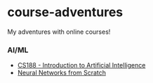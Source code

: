 # course-adventures
My adventures with online courses!

### AI/ML

- [CS188 - Introduction to Artificial Intelligence](https://github.com/ismacaulay/code-adventures/tree/main/topics/ai-ml/cs188-into-to-ai)
- [Neural Networks from Scratch](https://github.com/ismacaulay/code-adventures/tree/main/topics/ai-ml/nnfs)
